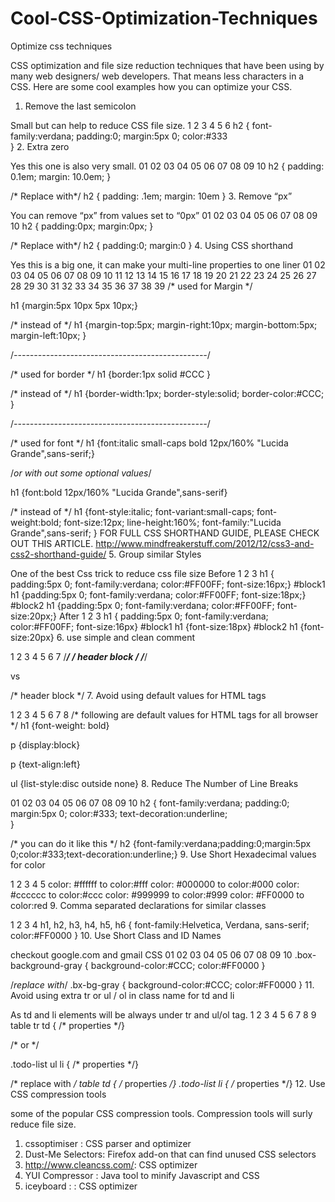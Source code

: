 # Cool-CSS-Optimization-Techniques
Optimize css techniques

CSS optimization and file size reduction techniques that have been using by many web designers/ web developers. That means less characters in a CSS. Here are some cool examples how you can optimize your CSS.
1. Remove the last semicolon

Small but can help to reduce CSS file size.
1
2
3
4
5
6
h2 {
    font-family:verdana;
    padding:0;
    margin:5px 0;
    color:#333  
}
2. Extra zero

Yes this one is also very small.
01
02
03
04
05
06
07
08
09
10
h2 {
   padding: 0.1em;
   margin: 10.0em;
}
 
/* Replace with*/
h2 {
   padding: .1em;
   margin: 10em
}
3. Remove “px”

You can remove “px” from values set to “0px”
01
02
03
04
05
06
07
08
09
10
h2 {
    padding:0px; 
    margin:0px;
}
 
/* Replace with*/
h2 {
   padding:0; 
   margin:0
}
4. Using CSS shorthand

Yes this is a big one, it can make your multi-line properties to one liner
01
02
03
04
05
06
07
08
09
10
11
12
13
14
15
16
17
18
19
20
21
22
23
24
25
26
27
28
29
30
31
32
33
34
35
36
37
38
39
/* used for Margin */
  
h1 {margin:5px  10px  5px  10px;}
  
/* instead of */
h1 {margin-top:5px;
    margin-right:10px;
    margin-bottom:5px;
    margin-left:10px;
}
 
/*------------------------------------------------*/
 
/* used for border */
h1 {border:1px solid #CCC }
  
/* instead of */
h1 {border-width:1px;
    border-style:solid;
    border-color:#CCC;
}
 
/*------------------------------------------------*/
 
/* used for font */
h1 {font:italic small-caps bold 12px/160% "Lucida Grande",sans-serif;}
  
/*or with out some optional values*/
  
h1 {font:bold 12px/160% "Lucida Grande",sans-serif}
  
/* instead of */
h1 {font-style:italic;
    font-variant:small-caps;
    font-weight:bold;
    font-size:12px;
    line-height:160%;
    font-family:"Lucida Grande",sans-serif;
}
FOR FULL CSS SHORTHAND GUIDE, PLEASE CHECK OUT THIS ARTICLE.
http://www.mindfreakerstuff.com/2012/12/css3-and-css2-shorthand-guide/
5. Group similar Styles

One of the best Css trick to reduce css file size
Before
1
2
3
h1 { padding:5px 0; font-family:verdana; color:#FF00FF; font-size:16px;}
#block1  h1 {padding:5px 0; font-family:verdana; color:#FF00FF;  font-size:18px;}
#block2  h1 {padding:5px 0; font-family:verdana; color:#FF00FF; font-size:20px;}
After
1
2
3
h1 { padding:5px 0; font-family:verdana; color:#FF00FF; font-size:16px}
#block1  h1 {font-size:18px}
#block2  h1 {font-size:20px}
6. use simple and clean comment

1
2
3
4
5
6
7
/************************************/
/*          header block          */
/************************************/
  
vs
  
/* header block  */
7. Avoid using default values for HTML tags

1
2
3
4
5
6
7
8
/* following are default values for HTML tags for all browser */
h1 {font-weight: bold}
 
p {display:block}
 
p {text-align:left}
 
ul {list-style:disc outside none}
8. Reduce The Number of Line Breaks

01
02
03
04
05
06
07
08
09
10
h2 {
    font-family:verdana;
    padding:0;
    margin:5px 0;
    color:#333;
    text-decoration:underline;  
}
  
/* you can do it like this */
h2 {font-family:verdana;padding:0;margin:5px 0;color:#333;text-decoration:underline;}
9. Use Short Hexadecimal values for color

1
2
3
4
5
color: #ffffff  to  color:#fff
color: #000000  to  color:#000
color: #cccccc  to  color:#ccc
color: #999999  to  color:#999
color: #FF0000  to  color:red
9. Comma separated declarations for similar classes

1
2
3
4
h1, h2, h3, h4, h5, h6 {
    font-family:Helvetica, Verdana, sans-serif;
    color:#FF0000
}
10. Use Short Class and ID Names

checkout google.com and gmail CSS
01
02
03
04
05
06
07
08
09
10
.box-background-gray {
    background-color:#CCC;
    color:#FF0000
}
 
/*replace with*/
.bx-bg-gray {
    background-color:#CCC;
    color:#FF0000
}
11. Avoid using extra tr or ul / ol in class name for td and li

As td and li elements will be always under tr and ul/ol tag.
1
2
3
4
5
6
7
8
9
table tr td { /* properties */}
 
 /*  or  */
 
.todo-list ul li { /* properties */}
 
 /* replace with */
 table td { /* properties */}
.todo-list  li { /* properties */}
12. Use CSS compression tools

some of the popular CSS compression tools. Compression tools will surly reduce file size.
1. cssoptimiser : CSS parser and optimizer
2. Dust-Me Selectors: Firefox add-on that can find unused CSS selectors
3. http://www.cleancss.com/: CSS optimizer
4. YUI Compressor : Java tool to minify Javascript and CSS
5. iceyboard : : CSS optimizer
